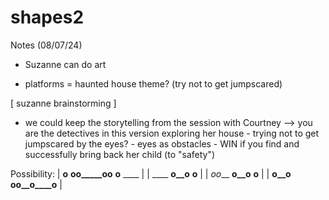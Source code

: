 # shapes2

Notes (08/07/24)
- Suzanne can do art

- platforms = haunted house theme? (try not to get jumpscared)
  
[ suzanne brainstorming ]
- we could keep the storytelling from the session with Courtney --> you are the detectives in this version exploring her house
       - trying not to get jumpscared by the eyes?
       - eyes as obstacles
      - WIN if you find and successfully bring back her child (to "safety")

Possibility:
| __o__    __oo_____oo__    __o__   ____  |
|      ____            __o__o__   __o__   |
| _oo___   ____o__o____        ____o____  |
|      __o__o__       __oo__o____o__      |
